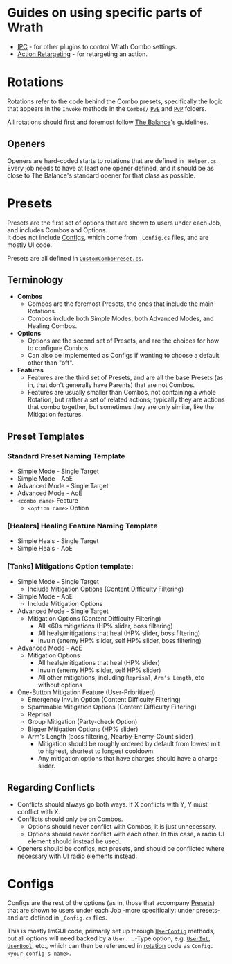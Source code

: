 ﻿# Guides on using specific parts of Wrath

- [IPC](/docs/IPC.md) - for other plugins to control Wrath Combo settings.
- [Action Retargeting](/docs/Retargeting.md) - for retargeting an action.

# Rotations
Rotations refer to the code behind the Combo presets, specifically the logic
that appears in the `Invoke` methods in the `Combos/` [`PvE`](/WrathCombo/Combos/PvE)
and [`PvP`](/WrathCombo/Combos/PvP)  folders.

All rotations should first and foremost follow
[The Balance](https://discord.gg/thebalanceffxiv)'s guidelines.

## Openers
Openers are hard-coded starts to rotations that are defined in `_Helper.cs`.
Every job needs to have at least one opener defined, and it should be as close
to The Balance's standard opener for that class as possible.

# Presets
Presets are the first set of options that are shown to users under each Job, and
includes Combos and Options.\
It does not include [Configs](#configs), which come from `_Config.cs` files, and are 
mostly UI code.

Presets are all defined in [`CustomComboPreset.cs`](/WrathCombo/Combos/CustomComboPreset.cs).

## Terminology
- **Combos**
  - Combos are the foremost Presets, the ones that include the main Rotations.
  - Combos include both Simple Modes, both Advanced Modes, and Healing Combos.
- **Options**
  - Options are the second set of Presets, and are the choices for how to 
    configure Combos.
  - Can also be implemented as Configs if wanting to choose a default other than 
    "off".
- **Features**
  - Features are the third set of Presets, and are all the base Presets (as in, 
    that don't generally have Parents) that are not Combos.
  - Features are usually smaller than Combos, not containing a whole Rotation, 
    but rather a set of related actions; typically they are actions that combo 
    together, but sometimes they are only similar, like the Mitigation features.

## Preset Templates
### Standard Preset Naming Template
- Simple Mode - Single Target
- Simple Mode - AoE
- Advanced Mode - Single Target
- Advanced Mode - AoE
- `<combo name>` Feature
  - `<option name>` Option

### [Healers] Healing Feature Naming Template
- Simple Heals - Single Target
- Simple Heals - AoE

### [Tanks] Mitigations Option template:
- Simple Mode - Single Target
  - Include Mitigation Options (Content Difficulty Filtering)
- Simple Mode - AoE
  - Include Mitigation Options
- Advanced Mode - Single Target
  - Mitigation Options (Content Difficulty Filtering)
    - All <60s mitigations (HP% slider, boss filtering)
    - All heals/mitigations that heal (HP% slider, boss filtering)
    - Invuln (enemy HP% slider, self HP% slider, boss filtering)
- Advanced Mode - AoE
  - Mitigation Options
    - All heals/mitigations that heal (HP% slider)
    - Invuln (enemy HP% slider, self HP% slider)
    - All other mitigations, including `Reprisal`, `Arm's Length`, etc without options
- One-Button Mitigation Feature (User-Prioritized)
  - Emergency Invuln Option (Content Difficulty Filtering)
  - Spammable Mitigation Options (Content Difficulty Filtering)
  - Reprisal
  - Group Mitigation (Party-check Option)
  - Bigger Mitigation Options (HP% slider)
  - Arm's Length (boss filtering, Nearby-Enemy-Count slider)
    - Mitigation should be roughly ordered by default from lowest mit to highest,
      shortest to longest cooldown.
    - Any mitigation options that have charges should have a charge slider.

## Regarding Conflicts
- Conflicts should always go both ways. If X conflicts with Y, Y must conflict with X.
- Conflicts should only be on Combos.
  - Options should never conflict with Combos, it is just unnecessary.
  - Options should never conflict with each other. In this case, a radio UI element should instead be used.
- Openers should be configs, not presets, and should be conflicted where necessary with UI radio elements instead.

# Configs
Configs are the rest of the options (as in, those that accompany [Presets](#presets))
that are shown to users under each Job -more specifically: under presets- and are
defined in `_Config.cs` files.

This is mostly ImGUI code, primarily set up through
[`UserConfig`](/WrathCombo/Window/Functions/UserConfig.cs) methods, but all options
will need backed by a `User...`-Type option, e.g.
[`UserInt`](/WrathCombo/CustomCombo/Functions/Config.cs#L45),
[`UserBool`](/WrathCombo/CustomCombo/Functions/Config.cs#L64), etc., 
which can then be referenced in [rotation](#rotations) code as
`Config.<your config's name>`.
